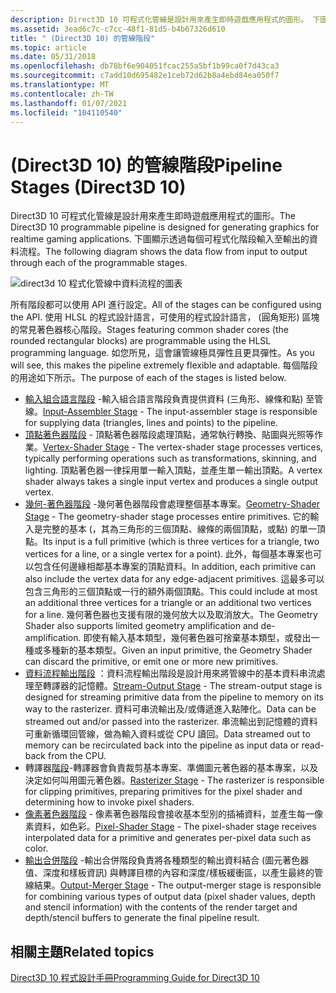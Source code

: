 ```yaml
---
description: Direct3D 10 可程式化管線是設計用來產生即時遊戲應用程式的圖形。 下圖顯示透過每個可程式化階段輸入至輸出的資料流程。
ms.assetid: 3ead6c7c-c7cc-48f1-81d5-b4b67326d610
title: " (Direct3D 10) 的管線階段"
ms.topic: article
ms.date: 05/31/2018
ms.openlocfilehash: db78bf6e904051fcac255a5bf1b99ca0f7d43ca3
ms.sourcegitcommit: c7add10d695482e1ceb72d62b8a4ebd84ea050f7
ms.translationtype: MT
ms.contentlocale: zh-TW
ms.lasthandoff: 01/07/2021
ms.locfileid: "104110540"
---
```

# <a name="pipeline-stages-direct3d-10"></a><span data-ttu-id="5dc08-104"> (Direct3D 10) 的管線階段</span><span class="sxs-lookup"><span data-stu-id="5dc08-104">Pipeline Stages (Direct3D 10)</span></span>

<span data-ttu-id="5dc08-105">Direct3D 10 可程式化管線是設計用來產生即時遊戲應用程式的圖形。</span><span class="sxs-lookup"><span data-stu-id="5dc08-105">The Direct3D 10 programmable pipeline is designed for generating graphics for realtime gaming applications.</span></span> <span data-ttu-id="5dc08-106">下圖顯示透過每個可程式化階段輸入至輸出的資料流程。</span><span class="sxs-lookup"><span data-stu-id="5dc08-106">The following diagram shows the data flow from input to output through each of the programmable stages.</span></span>

![direct3d 10 程式化管線中資料流程的圖表](images/d3d10-pipeline-stages.png)

<span data-ttu-id="5dc08-108">所有階段都可以使用 API 進行設定。</span><span class="sxs-lookup"><span data-stu-id="5dc08-108">All of the stages can be configured using the API.</span></span> <span data-ttu-id="5dc08-109">使用 HLSL 的程式設計語言，可使用的程式設計語言， (圓角矩形) 區塊的常見著色器核心階段。</span><span class="sxs-lookup"><span data-stu-id="5dc08-109">Stages featuring common shader cores (the rounded rectangular blocks) are programmable using the HLSL programming language.</span></span> <span data-ttu-id="5dc08-110">如您所見，這會讓管線極具彈性且更具彈性。</span><span class="sxs-lookup"><span data-stu-id="5dc08-110">As you will see, this makes the pipeline extremely flexible and adaptable.</span></span> <span data-ttu-id="5dc08-111">每個階段的用途如下所示。</span><span class="sxs-lookup"><span data-stu-id="5dc08-111">The purpose of each of the stages is listed below.</span></span>

-   <span data-ttu-id="5dc08-112">[輸入組合語言階段](../direct3d11/d3d10-graphics-programming-guide-input-assembler-stage.md) -輸入組合語言階段負責提供資料 (三角形、線條和點) 至管線。</span><span class="sxs-lookup"><span data-stu-id="5dc08-112">[Input-Assembler Stage](../direct3d11/d3d10-graphics-programming-guide-input-assembler-stage.md) - The input-assembler stage is responsible for supplying data (triangles, lines and points) to the pipeline.</span></span>
-   <span data-ttu-id="5dc08-113">[頂點著色器階段](https://www.bing.com/search?q=Vertex-Shader+Stage) - 頂點著色器階段處理頂點，通常執行轉換、貼圖與光照等作業。</span><span class="sxs-lookup"><span data-stu-id="5dc08-113">[Vertex-Shader Stage](https://www.bing.com/search?q=Vertex-Shader+Stage) - The vertex-shader stage processes vertices, typically performing operations such as transformations, skinning, and lighting.</span></span> <span data-ttu-id="5dc08-114">頂點著色器一律採用單一輸入頂點，並產生單一輸出頂點。</span><span class="sxs-lookup"><span data-stu-id="5dc08-114">A vertex shader always takes a single input vertex and produces a single output vertex.</span></span>
-   <span data-ttu-id="5dc08-115">[幾何-著色器階段](https://www.bing.com/search?q=Geometry-Shader+Stage) -幾何著色器階段會處理整個基本專案。</span><span class="sxs-lookup"><span data-stu-id="5dc08-115">[Geometry-Shader Stage](https://www.bing.com/search?q=Geometry-Shader+Stage) - The geometry-shader stage processes entire primitives.</span></span> <span data-ttu-id="5dc08-116">它的輸入是完整的基本 (，其為三角形的三個頂點、線條的兩個頂點，或點) 的單一頂點。</span><span class="sxs-lookup"><span data-stu-id="5dc08-116">Its input is a full primitive (which is three vertices for a triangle, two vertices for a line, or a single vertex for a point).</span></span> <span data-ttu-id="5dc08-117">此外，每個基本專案也可以包含任何邊緣相鄰基本專案的頂點資料。</span><span class="sxs-lookup"><span data-stu-id="5dc08-117">In addition, each primitive can also include the vertex data for any edge-adjacent primitives.</span></span> <span data-ttu-id="5dc08-118">這最多可以包含三角形的三個頂點或一行的額外兩個頂點。</span><span class="sxs-lookup"><span data-stu-id="5dc08-118">This could include at most an additional three vertices for a triangle or an additional two vertices for a line.</span></span> <span data-ttu-id="5dc08-119">幾何著色器也支援有限的幾何放大以及取消放大。</span><span class="sxs-lookup"><span data-stu-id="5dc08-119">The Geometry Shader also supports limited geometry amplification and de-amplification.</span></span> <span data-ttu-id="5dc08-120">即使有輸入基本類型，幾何著色器可捨棄基本類型，或發出一種或多種新的基本類型。</span><span class="sxs-lookup"><span data-stu-id="5dc08-120">Given an input primitive, the Geometry Shader can discard the primitive, or emit one or more new primitives.</span></span>
-   <span data-ttu-id="5dc08-121">[資料流程輸出階段](../direct3d11/d3d10-graphics-programming-guide-output-stream-stage.md) ：資料流程輸出階段是設計用來將管線中的基本資料串流處理至轉譯器的記憶體。</span><span class="sxs-lookup"><span data-stu-id="5dc08-121">[Stream-Output Stage](../direct3d11/d3d10-graphics-programming-guide-output-stream-stage.md) - The stream-output stage is designed for streaming primitive data from the pipeline to memory on its way to the rasterizer.</span></span> <span data-ttu-id="5dc08-122">資料可串流輸出及/或傳遞進入點陣化。</span><span class="sxs-lookup"><span data-stu-id="5dc08-122">Data can be streamed out and/or passed into the rasterizer.</span></span> <span data-ttu-id="5dc08-123">串流輸出到記憶體的資料可重新循環回管線，做為輸入資料或從 CPU 讀回。</span><span class="sxs-lookup"><span data-stu-id="5dc08-123">Data streamed out to memory can be recirculated back into the pipeline as input data or read-back from the CPU.</span></span>
-   <span data-ttu-id="5dc08-124">轉譯器[階段](../direct3d11/d3d10-graphics-programming-guide-rasterizer-stage.md)-轉譯器會負責裁剪基本專案、準備圖元著色器的基本專案，以及決定如何叫用圖元著色器。</span><span class="sxs-lookup"><span data-stu-id="5dc08-124">[Rasterizer Stage](../direct3d11/d3d10-graphics-programming-guide-rasterizer-stage.md) - The rasterizer is responsible for clipping primitives, preparing primitives for the pixel shader and determining how to invoke pixel shaders.</span></span>
-   <span data-ttu-id="5dc08-125">[像素著色器階段](https://www.bing.com/search?q=Pixel-Shader+Stage) - 像素著色器階段會接收基本型別的插補資料，並產生每一像素資料，如色彩。</span><span class="sxs-lookup"><span data-stu-id="5dc08-125">[Pixel-Shader Stage](https://www.bing.com/search?q=Pixel-Shader+Stage) - The pixel-shader stage receives interpolated data for a primitive and generates per-pixel data such as color.</span></span>
-   <span data-ttu-id="5dc08-126">[輸出合併階段](../direct3d11/d3d10-graphics-programming-guide-output-merger-stage.md) -輸出合併階段負責將各種類型的輸出資料結合 (圖元著色器值、深度和樣板資訊) 與轉譯目標的內容和深度/樣板緩衝區，以產生最終的管線結果。</span><span class="sxs-lookup"><span data-stu-id="5dc08-126">[Output-Merger Stage](../direct3d11/d3d10-graphics-programming-guide-output-merger-stage.md) - The output-merger stage is responsible for combining various types of output data (pixel shader values, depth and stencil information) with the contents of the render target and depth/stencil buffers to generate the final pipeline result.</span></span>

## <a name="related-topics"></a><span data-ttu-id="5dc08-127">相關主題</span><span class="sxs-lookup"><span data-stu-id="5dc08-127">Related topics</span></span>

<dl> <dt>

[<span data-ttu-id="5dc08-128">Direct3D 10 程式設計手冊</span><span class="sxs-lookup"><span data-stu-id="5dc08-128">Programming Guide for Direct3D 10</span></span>](d3d10-graphics-programming-guide.md)
</dt> </dl>

 

 
